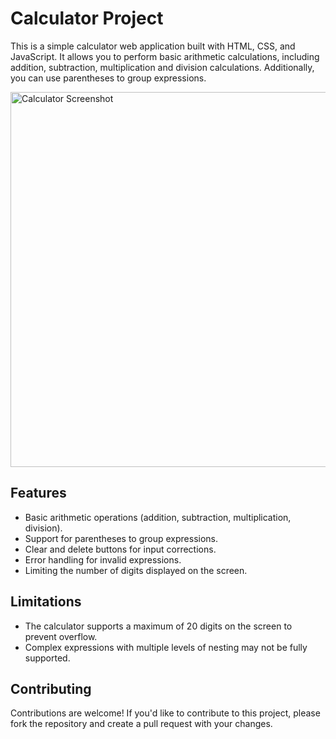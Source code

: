 # Calculator Project

This is a simple calculator web application built with HTML, CSS, and JavaScript. It allows you to perform basic arithmetic calculations, including addition, subtraction, multiplication and division calculations. Additionally, you can use parentheses to group expressions.

<img src="https://github.com/zilladeepak/JSCalculator/assets/78230969/c3ef8688-42a8-4405-b111-32cfbc46616b" width="600" alt="Calculator Screenshot">


## Features

- Basic arithmetic operations (addition, subtraction, multiplication, division).
- Support for parentheses to group expressions.
- Clear and delete buttons for input corrections.
- Error handling for invalid expressions.
- Limiting the number of digits displayed on the screen.

## Limitations

- The calculator supports a maximum of 20 digits on the screen to prevent overflow.
- Complex expressions with multiple levels of nesting may not be fully supported.

## Contributing

Contributions are welcome! If you'd like to contribute to this project, please fork the repository and create a pull request with your changes.
